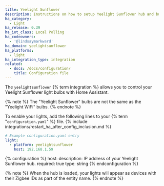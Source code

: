 ```yaml
---
title: Yeelight Sunflower
description: Instructions on how to setup Yeelight Sunflower hub and bulbs within Home Assistant.
ha_category:
  - Light
ha_release: 0.39
ha_iot_class: Local Polling
ha_codeowners:
  - '@lindsaymarkward'
ha_domain: yeelightsunflower
ha_platforms:
  - light
ha_integration_type: integration
related:
  - docs: /docs/configuration/
    title: Configuration file
---
```


The `yeelightsunflower` {% term integration %} allows you to control your Yeelight Sunflower light bulbs with Home Assistant.

{% note %}
The "Yeelight Sunflower" bulbs are not the same as the "Yeelight WiFi" bulbs.
{% endnote %}

To enable your lights, add the following lines to your {% term "`configuration.yaml`" %} file.
{% include integrations/restart_ha_after_config_inclusion.md %}

```yaml
# Example configuration.yaml entry
light:
  - platform: yeelightsunflower
    host: 192.168.1.59
```

{% configuration %}
host:
  description: IP address of your Yeelight Sunflower hub.
  required: true
  type: string
{% endconfiguration %}

{% note %}
When the hub is loaded, your lights will appear as devices with their Zigbee IDs as part of the entity name.
{% endnote %}
